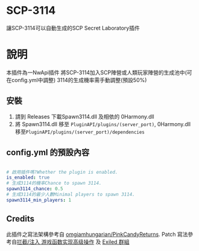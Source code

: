 # SCP-3114
讓SCP-3114可以自動生成的SCP Secret Laboratory插件

# 說明
本插件為一NwApi插件
將SCP-3114加入SCP陣營或人類玩家陣營的生成池中(可在config.yml中調整)
3114的生成機率需手動調整(預設50%)


## 安裝
1. 請到 Releases 下載Spawn3114.dll 及相依的 0Harmony.dll
2. 將 Spawn3114.dll 移至 ```PluginAPI/plugins/(server_port)```, 0Harmony.dll 移至```PluginAPI/plugins/(server_port)/dependencies```


## config.yml 的預設內容

```yml

# 啟用插件嗎?Whether the plugin is enabled.
is_enabled: true
# 生成3114的機率Chance to spawn 3114.
spawn3114_chance: 0.5
# 生成3114的最少人數Minimal players to spawn 3114.
spawn3114_min_players: 1

```

## Credits
此插件之寫法架構參考自 [omgiamhungarian/PinkCandyReturns](https://github.com/omgiamhungarian/PinkCandyReturns/).
Patch 寫法參考自[拦截/注入 游戏函数实现高级操作](https://wiki.aoe.top/BepInEx/%E6%8B%A6%E6%88%AA-%E6%B3%A8%E5%85%A5-%E6%B8%B8%E6%88%8F%E5%87%BD%E6%95%B0.html) 及 [Exiled 群組](https://discord.gg/PyUkWTg)
